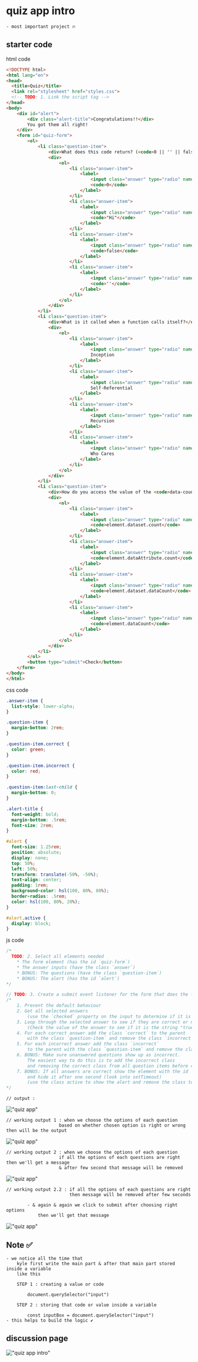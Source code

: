 # quiz app intro

    - most important project 🔥

## starter code

html code
```html
<!DOCTYPE html>
<html lang="en">
<head>
  <title>Quiz</title>
  <link rel="stylesheet" href="styles.css">
  <!-- TODO: 1. Link the script tag -->
</head>
<body>
    <div id="alert">
        <div class="alert-title">Congratulations!!</div>
        You got them all right!
    </div>
    <form id="quiz-form">
        <ol>
            <li class="question-item">
                <div>What does this code return? (<code>0 || '' || false || "Hi"</code>)</div>
                <div>
                    <ol>
                        <li class="answer-item">
                            <label>
                                <input class="answer" type="radio" name="answer-1" value="false">
                                <code>0</code>
                            </label>
                        </li>
                        <li class="answer-item">
                            <label>
                                <input class="answer" type="radio" name="answer-1" value="true">
                                <code>"Hi"</code>
                            </label>
                        </li>
                        <li class="answer-item">
                            <label>
                                <input class="answer" type="radio" name="answer-1" value="false">
                                <code>false</code>
                            </label>
                        </li>
                        <li class="answer-item">
                            <label>
                                <input class="answer" type="radio" name="answer-1" value="false">
                                <code>''</code>
                            </label>
                        </li>
                    </ol>
                </div>
            </li>
            <li class="question-item">
                <div>What is it called when a function calls itself?</div>
                <div>
                    <ol>
                        <li class="answer-item">
                            <label>
                                <input class="answer" type="radio" name="answer-2" value="false">
                                Inception
                            </label>
                        </li>
                        <li class="answer-item">
                            <label>
                                <input class="answer" type="radio" name="answer-2" value="false">
                                Self-Referential
                            </label>
                        </li>
                        <li class="answer-item">
                            <label>
                                <input class="answer" type="radio" name="answer-2" value="true">
                                Recursion
                            </label>
                        </li>
                        <li class="answer-item">
                            <label>
                                <input class="answer" type="radio" name="answer-2" value="false">
                                Who Cares
                            </label>
                        </li>
                    </ol>
                </div>
            </li>
            <li class="question-item">
                <div>How do you access the value of the <code>data-count</code> data attribute in JavaScript?</div>
                <div>
                    <ol>
                        <li class="answer-item">
                            <label>
                                <input class="answer" type="radio" name="answer-3" value="true">
                                <code>element.dataset.count</code>
                            </label>
                        </li>
                        <li class="answer-item">
                            <label>
                                <input class="answer" type="radio" name="answer-3" value="false">
                                <code>element.dataAttribute.count</code>
                            </label>
                        </li>
                        <li class="answer-item">
                            <label>
                                <input class="answer" type="radio" name="answer-3" value="false">
                                <code>element.dataset.dataCount</code>
                            </label>
                        </li>
                        <li class="answer-item">
                            <label>
                                <input class="answer" type="radio" name="answer-3" value="false">
                                <code>element.dataCount</code>
                            </label>
                        </li>
                    </ol>
                </div>
            </li>
        </ol>
        <button type="submit">Check</button>
    </form>
</body>
</html>
```

css code
```css
.answer-item {
  list-style: lower-alpha;
}

.question-item {
  margin-bottom: 2rem;
}

.question-item.correct {
  color: green;
}

.question-item.incorrect {
  color: red;
}

.question-item:last-child {
  margin-bottom: 0;
}

.alert-title {
  font-weight: bold;
  margin-bottom: .5rem;
  font-size: 2rem;
}

#alert {
  font-size: 1.25rem;
  position: absolute;
  display: none;
  top: 50%;
  left: 50%;
  transform: translate(-50%, -50%);
  text-align: center;
  padding: 1rem;
  background-color: hsl(100, 80%, 80%);
  border-radius: .5rem;
  color: hsl(100, 80%, 20%);
}

#alert.active {
  display: block;
}
```

js code

```js
/*
  TODO: 2. Select all elements needed
    * The form element (has the id `quiz-form`)
    * The answer inputs (have the class `answer`)
    * BONUS: The questions (have the class `question-item`)
    * BONUS: The alert (has the id `alert`)
*/

// TODO: 3. Create a submit event listener for the form that does the following.
/*     
    1. Prevent the default behaviour
    2. Get all selected answers 
        (use the `checked` property on the input to determine if it is selected or not)
    3. Loop through the selected answer to see if they are correct or not 
        (Check the value of the answer to see if it is the string "true")
    4. For each correct answer add the class `correct` to the parent 
        with the class `question-item` and remove the class `incorrect`.
    5. For each incorrect answer add the class `incorrect` 
        to the parent with the class `question-item` and remove the class `correct`.
    6. BONUS: Make sure unanswered questions show up as incorrect. 
        The easiest way to do this is to add the incorrect class 
        and removing the correct class from all question items before checking the correct answers
    7. BONUS: If all answers are correct show the element with the id `alert` 
        and hide it after one second (look into setTimeout) 
        (use the class active to show the alert and remove the class to hide it) 
*/
```

    // output : 
!["quiz app"](../../all-chats-pics-of-lectures/3-notes-pics/1-beginners-js-course-notes-pics/54-quiz-app/lecture-54-0-quiz-app.PNG "quiz app")

    // working output 1 : when we choose the options of each question
                        based on whether chosen option is right or wrong then will be the output
!["quiz app"](../../all-chats-pics-of-lectures/3-notes-pics/1-beginners-js-course-notes-pics/54-quiz-app/lecture-54-1-quiz-app.PNG "quiz app")

    // working output 2 : when we choose the options of each question
                        if all the options of each questions are right then we'll get a message
                        & after few second that message will be removed
!["quiz app"](../../all-chats-pics-of-lectures/3-notes-pics/1-beginners-js-course-notes-pics/54-quiz-app/lecture-54-2-0-quiz-app.PNG "quiz app")
        
    // working output 2.2 : if all the options of each questions are right 
                            then message will be removed after few seconds
            
            - & again & again we click to submit after choosing right options 
                then we'll get that message
!["quiz app"](../../all-chats-pics-of-lectures/3-notes-pics/1-beginners-js-course-notes-pics/54-quiz-app/lecture-54-2-1-quiz-app.PNG "quiz app")

## Note ✅

    - we notice all the time that 
        kyle first write the main part & after that main part stored inside a variable
        like this 

        STEP 1 : creating a value or code

            document.querySelector("input")

        STEP 2 : storing that code or value inside a variable 

            const inputBox = document.querySelector("input")
    - this helps to build the logic ✔️

## discussion page

!["quiz app intro"](../../all-chats-pics-of-lectures/1-beginner-JS-course-chats-pics/54-quiz-app-intro.png "quiz app intro")


